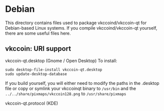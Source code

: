 
Debian
====================
This directory contains files used to package vkccoind/vkccoin-qt
for Debian-based Linux systems. If you compile vkccoind/vkccoin-qt yourself, there are some useful files here.

## vkccoin: URI support ##


vkccoin-qt.desktop  (Gnome / Open Desktop)
To install:

	sudo desktop-file-install vkccoin-qt.desktop
	sudo update-desktop-database

If you build yourself, you will either need to modify the paths in
the .desktop file or copy or symlink your vkccoinqt binary to `/usr/bin`
and the `../../share/pixmaps/vkccoin128.png` to `/usr/share/pixmaps`

vkccoin-qt.protocol (KDE)
